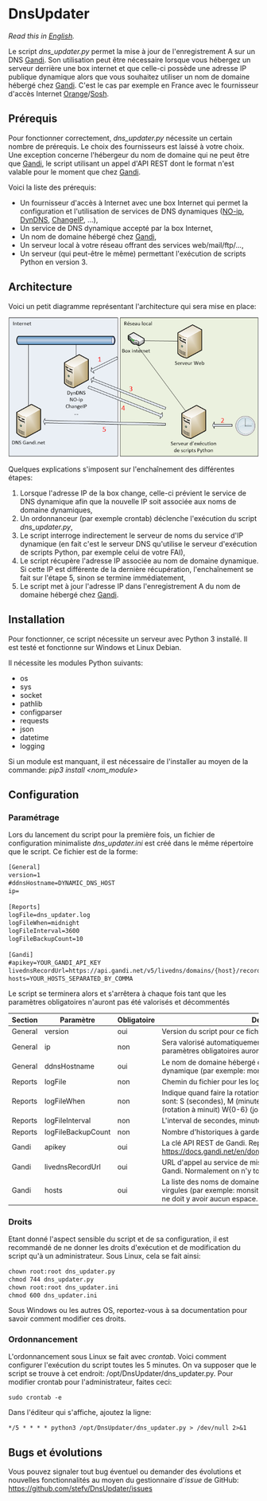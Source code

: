 # DnsUpdater

_Read this in [English](README.md)._

Le script _dns_updater.py_ permet la mise à jour de l'enregistrement A sur un DNS [Gandi](https://www.gandi.net). Son utilisation peut être nécessaire lorsque vous hébergez un serveur derrière une box internet et que celle-ci possède une adresse IP publique dynamique alors que vous souhaitez utiliser un nom de domaine hébergé chez [Gandi](https://www.gandi.net). C'est le cas par exemple en France avec le fournisseur d'accès Internet [Orange](https://www.orange.fr)/[Sosh](https://www.sosh.fr).

## Prérequis

Pour fonctionner correctement, _dns_updater.py_ nécessite un certain nombre de prérequis. Le choix des fournisseurs est laissé à votre choix. Une exception concerne l'hébergeur du nom de domaine qui ne peut être que [Gandi](https://www.gandi.net), le script utilisant un appel d'API REST dont le format n'est valable pour le moment que chez [Gandi](https://www.gandi.net).

Voici la liste des prérequis:

- Un fournisseur d'accès à Internet avec une box Internet qui permet la configuration et l'utilisation de services de DNS dynamiques ([NO-ip](https://www.noip.com/), [DynDNS](http://www.dyndns.fr/), [ChangeIP](https://www.changeip.com/), ...),
- Un service de DNS dynamique accepté par la box Internet,
- Un nom de domaine hébergé chez [Gandi](https://www.gandi.net),
- Un serveur local à votre réseau offrant des services web/mail/ftp/...,
- Un serveur (qui peut-être le même) permettant l'exécution de scripts Python en version 3.

## Architecture

Voici un petit diagramme représentant l'architecture qui sera mise en place:

![alt](images/architecture-fr.png "Diagramme d'architecture")

Quelques explications s'imposent sur l'enchaînement des différentes étapes:

1. Lorsque l'adresse IP de la box change, celle-ci prévient le service de DNS dynamique afin que la nouvelle IP soit associée aux noms de domaine dynamiques,
2. Un ordonnanceur (par exemple crontab) déclenche l'exécution du script _dns_updater.py_,
3. Le script interroge indirectement le serveur de noms du service d'IP dynamique (en fait c'est le serveur DNS qu'utilise le serveur d'exécution de scripts Python, par exemple celui de votre FAI),
4. Le script récupère l'adresse IP associée au nom de domaine dynamique. Si cette IP est différente de la dernière récupération, l'enchaînement se fait sur l'étape 5, sinon se termine immédiatement,
5. Le script met à jour l'adresse IP dans l'enregistrement A du nom de domaine hébergé chez [Gandi](https://www.gandi.net).

## Installation

Pour fonctionner, ce script nécessite un serveur avec Python 3 installé. Il est testé et fonctionne sur Windows et Linux Debian.

Il nécessite les modules Python suivants:

- os
- sys
- socket
- pathlib
- configparser
- requests
- json
- datetime
- logging

Si un module est manquant, il est nécessaire de l'installer au moyen de la commande: _pip3 install <nom_module>_

## Configuration

### Paramétrage

Lors du lancement du script pour la première fois, un fichier de configuration minimaliste _dns_updater.ini_ est créé dans le même répertoire que le script. Ce fichier est de la forme:

```
[General]
version=1
#ddnsHostname=DYNAMIC_DNS_HOST
ip=

[Reports]
logFile=dns_updater.log
logFileWhen=midnight
logFileInterval=3600
logFileBackupCount=10

[Gandi]
#apikey=YOUR_GANDI_API_KEY
livednsRecordUrl=https://api.gandi.net/v5/livedns/domains/{host}/records/%%40/A
hosts=YOUR_HOSTS_SEPARATED_BY_COMMA
```

Le script se terminera alors et s'arrêtera à chaque fois tant que les paramètres obligatoires n'auront pas été valorisés et décommentés

| Section | Paramètre          | Obligatoire | Description                                                                                                                                                                                            |
| ------- | ------------------ | ----------- | ------------------------------------------------------------------------------------------------------------------------------------------------------------------------------------------------------ |
| General | version            | oui         | Version du script pour ce fichier INI.                                                                                                                                                                 |
| General | ip                 | non         | Sera valorisé automatiquement au premier lancement lorsque les paramètres obligatoires auront été renseignés                                                                                           |
| General | ddnsHostname       | oui         | Le nom de domaine hébergé dans le service de domaine dynamique (par exemple: monsite.ddns.net)                                                                                                         |
| Reports | logFile            | non         | Chemin du fichier pour les logs.                                                                                                                                                                       |
| Reports | logFileWhen        | non         | Indique quand faire la rotation du fichier. Les valeurs possibles sont: S (secondes), M (minutes), H (heures), D (jours), midnight (rotation à minuit) W{0-6} (jours de la semaine avec 0 pour lundi). |
| Reports | logFileInterval    | non         | L'interval de secondes, minutes, jours, ....                                                                                                                                                           |
| Reports | logFileBackupCount | non         | Nombre d'historiques à garder.                                                                                                                                                                         |
| Gandi   | apikey             | oui         | La clé API REST de Gandi. Reportez-vous à la page https://docs.gandi.net/en/domain_names/advanced_users/api.html                                                                                       |
| Gandi   | livednsRecordUrl   | oui         | URL d'appel au service de mise à jour de l'enregistrement A chez Gandi. Normalement on n'y touche pas sans savoir ce que l'on fait                                                                     |
| Gandi   | hosts              | oui         | La liste des noms de domaines chez Gandi séparés par des virgules (par exemple: monsite1.org,monsite2.net,monsite3.fr). Il ne doit y avoir aucun espace.                                               |

### Droits

Etant donné l'aspect sensible du script et de sa configuration, il est recommandé de ne donner les droits d'exécution et de modification du script qu'à un administrateur. Sous Linux, cela se fait ainsi:

```
chown root:root dns_updater.py
chmod 744 dns_updater.py
chown root:root dns_updater.ini
chmod 600 dns_updater.ini
```

Sous Windows ou les autres OS, reportez-vous à sa documentation pour savoir comment modifier ces droits.

### Ordonnancement

L'ordonnancement sous Linux se fait avec _crontab_. Voici comment configurer l'exécution du script toutes les 5 minutes. On va supposer que le script se trouve à cet endroit: /opt/DnsUpdater/dns_updater.py. Pour modifier crontab pour l'administrateur, faites ceci:

```
sudo crontab -e
```

Dans l'éditeur qui s'affiche, ajoutez la ligne:

```
*/5 * * * * python3 /opt/DnsUpdater/dns_updater.py > /dev/null 2>&1
```

## Bugs et évolutions

Vous pouvez signaler tout bug éventuel ou demander des évolutions et nouvelles fonctionnalités au moyen du gestionnaire d'_issue_ de GitHub: https://github.com/stefv/DnsUpdater/issues
